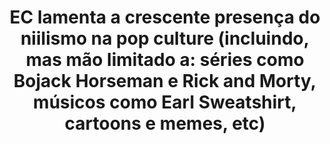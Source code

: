 ---
title: "EC lamenta a crescente presença do niilismo na pop culture (incluindo, mas mão limitado a: séries como Bojack Horseman e Rick and Morty, músicos como Earl Sweatshirt, cartoons e memes, etc)"
infoslide: "Niilismo é o ponto de vista que considera que as crenças e os valores tradicionais são infundados e que não há qualquer sentido ou utilidade na existência"
round: "Round 2"
weight: 2
videos: []
tags: ['Pop Culture', 'Art and Culture', 'Philosophy']
layout: "motion"
categories: ["motions"]
---